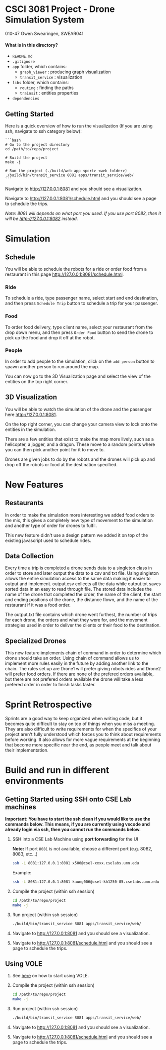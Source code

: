 # CSCI 3081 Project - Drone Simulation System

010-47
Owen Swearingen, SWEAR041

#### What is in this directory?
<ul>
  <li>  <code>README.md</code>
  <li>  <code>.gitignore</code>
  <li>  <code>app</code> folder, which contains:
    <ul>
      <li>  <code>graph_viewer</code> : producing graph visualization
      <li>  <code>transit_service</code> : visualization
    </ul>
  <li>  <code>libs</code> folder, which contains:
    <ul>
      <li>  <code>routing</code> : finding the paths
      <li>  <code>trainsit</code> : entities properties
    </ul>
  <li>  <code>dependencies</code>
</ul>

## Getting Started

Here is a quick overview of how to run the visualization (If you are using ssh, navigate to ssh category below):

    ```bash
    # Go to the project directory
    cd /path/to/repo/project
    
    # Build the project
    make -j
    
    # Run the project (./build/web-app <port> <web folder>)
    ./build/bin/transit_service 8081 apps/transit_service/web/
    ```
    
Navigate to http://127.0.0.1:8081 and you should see a visualization.

Navigate to http://127.0.0.1:8081/schedule.html and you should see a page to schedule the trips.

*Note: 8081 will depends on what port you used. If you use port 8082, then it will be http://127.0.0.1:8082 instead.*

# Simulation

## Schedule
You will be able to schedule the robots for a ride or order food from a restaurant in this page http://127.0.0.1:8081/schedule.html. 

### Ride
To schedule a ride, type passenger name, select start and end destination, and then press `Schedule Trip` button to schedule a trip for your passenger. 

### Food
To order food delivery, type client name, select your restaurant from the drop down menu, and then press `Order Food` button to send the drone to pick up the food and drop it off at the robot. 

### People
In order to add people to the simulation, click on the `add person` button to spawn another person to run around the map.

You can now go to the 3D Visualization page and select the view of the entities on the top right corner.

## 3D Visualization
You will be able to watch the simulation of the drone and the passenger here http://127.0.0.1:8081.

On the top right corner, you can change your camera view to lock onto the entities in the simulation.

There are a few entities that exist to make the map more lively, such as a helicopter, a jogger, and a dragon. These move to a random points where you can then pick another point for it to move to.

Drones are given jobs to do by the robots and the drones will pick up and drop off the robots or food at the destination specified.


# New Features

## Restaurants
In order to make the simulation more interesting we added food orders to the mix, this gives a completely new type of movement to the simulation and another type of order for drones to fulfil. 

This new feature didn't use a design pattern we added it on top of the existing javascript used to schedule rides.

 ## Data Collection
 Every time a trip is completed a drone sends data to a singleton class in order to store and later output the data to a csv and txt file. Using singleton allows the entire simulation access to the same data making it easier to output and implement. output.csv collects all the data while output.txt saves sorted data in an easy to read through file. The stored data includes the name of the drone that completed the order, the name of the client, the start and ending positions of the drone, the distance flown, and the name of the restaurant if it was a food order.

 The output.txt file contains which drone went furthest, the number of trips for each drone, the orders and what they were for, and the movement strategies used in order to deliver the clients or their food to the destination.

 ## Specialized Drones
 This new feature implements chain of command in order to determine which drone should take an order. Using chain of command allows us to implement more rules easily in the future by adding another link to the chain. The rules set up are Drone1 will prefer giving robots rides and Drone2 will prefer food orders. If there are none of the prefered orders available, but there are not prefered orders available the drone will take a less prefered order in order to finish tasks faster.

# Sprint Retrospective
Sprints are a good way to keep organized when writing code, but it becomes quite difficult to stay on top of things when you miss a meeting. They are also difficult to write requirements for when the specifics of your project aren't fully understood which forces you to think about requirements before working. It also allows for more vague requirements at the beginning that become more specific near the end, as people meet and talk about their implementation.


# Build and run in different environments

## Getting Started using SSH onto CSE Lab machines

**Important: You have to start the ssh clean if you would like to use the commands below. This means, if you are currently using vscode and already login via ssh, then you cannot run the commands below.**

1. SSH into a CSE Lab Machine using **port forwarding** for the UI

   **Note:** If port `8081` is not available, choose a different port (e.g. 8082, 8083, etc...)

    ```bash
    ssh -L 8081:127.0.0.1:8081 x500@csel-xxxx.cselabs.umn.edu
    ```
    
    Example:
    ```bash
    ssh -L 8081:127.0.0.1:8081 kaung006@csel-kh1250-05.cselabs.umn.edu
    ```

2. Compile the project (within ssh session)

    ```bash
    cd /path/to/repo/project
    make -j
    ```
    
 3. Run project (within ssh session)

    ```bash
    ./build/bin/transit_service 8081 apps/transit_service/web/
    ```

5. Navigate to http://127.0.0.1:8081 and you should see a visualization.

6. Navigate to http://127.0.0.1:8081/schedule.html and you should see a page to schedule the trips.

## Using VOLE

1. See [here](https://github.umn.edu/umn-csci-3081-S23/FAQs/tree/main/VOLE) on how to start using VOLE.

2. Compile the project (within ssh session)

    ```bash
    cd /path/to/repo/project
    make -j
    ```
    
  3. Run project (within ssh session)

      ```bash
      ./build/bin/transit_service 8081 apps/transit_service/web/
      ```

  4. Navigate to http://127.0.0.1:8081 and you should see a visualization.

  5. Navigate to http://127.0.0.1:8081/schedule.html and you should see a page to schedule the trips.
